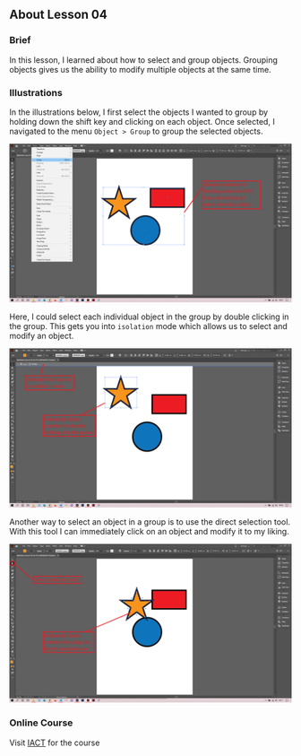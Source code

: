 ## About Lesson 04

### Brief
In this lesson, I learned about how to select and group objects. Grouping objects gives us the ability to modify multiple objects at the same time.

### Illustrations

In the illustrations below, I first select the objects I wanted to group by holding down the shift key and clicking on each object. Once selected, I navigated to the menu ``Object > Group`` to group the selected objects.

![Illustration Example](../assets/images/lesson-04/illustration-01.png)

Here, I could select each individual object in the group by double clicking in the group. This gets you into ``isolation`` mode which allows us to select and modify an object.

![Illustration Example](../assets/images/lesson-04/illustration-02.png)

Another way to select an object in a group is to use the direct selection tool. With this tool I can immediately click on an object and modify it to my liking.

![Illustration Example](../assets/images/lesson-04/illustration-03.png)

### Online Course
Visit [IACT](https://iact.ie) for the course
